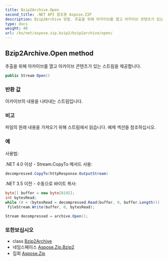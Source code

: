 ```yaml
---
title: Bzip2Archive.Open
second_title: .NET API 참조용 Aspose.ZIP
description: Bzip2Archive 방법. 추출을 위해 아카이브를 열고 아카이브 콘텐츠가 있는 스트림을 제공합니다.
type: docs
weight: 40
url: /ko/net/aspose.zip.bzip2/bzip2archive/open/
---
```

## Bzip2Archive.Open method

추출을 위해 아카이브를 열고 아카이브 콘텐츠가 있는 스트림을 제공합니다.

```csharp
public Stream Open()
```

### 반환 값

아카이브의 내용을 나타내는 스트림입니다.

### 비고

파일의 원래 내용을 가져오기 위해 스트림에서 읽습니다. 예제 섹션을 참조하십시오.

### 예

사용법:

.NET 4.0 이상 - Stream.CopyTo 메서드 사용:

```csharp
decompressed.CopyTo(httpResponse.OutputStream)
```

.NET 3.5 이전 - 수동으로 바이트 복사:

```csharp
byte[] buffer = new byte[8192];
int bytesRead;
while (0 < (bytesRead = decompressed.Read(buffer, 0, buffer.Length)))
 fileStream.Write(buffer, 0, bytesRead);
```

```csharp
Stream decompressed = archive.Open();
```

### 또한보십시오

* class [Bzip2Archive](../)
* 네임스페이스 [Aspose.Zip.Bzip2](../../bzip2archive/)
* 집회 [Aspose.Zip](../../../)


